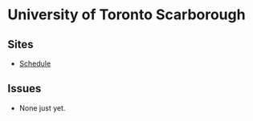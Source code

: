 # University of Toronto Scarborough
## Sites
* [Schedule](https://www.utsc.utoronto.ca/~registrar/timetable_src/export.php)

## Issues
* None just yet.
